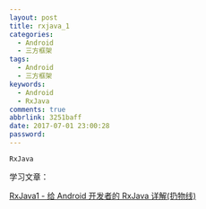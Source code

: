 ```yaml
---
layout: post
title: rxjava_1
categories:
  - Android
  - 三方框架
tags:
  - Android
  - 三方框架
keywords:
  - Android
  - RxJava
comments: true
abbrlink: 3251baff
date: 2017-07-01 23:00:28
password:
---
```


`RxJava`

<!--more-->

学习文章：

[RxJava1 - 给 Android 开发者的 RxJava 详解(扔物线)](https://gank.io/post/560e15be2dca930e00da1083)


